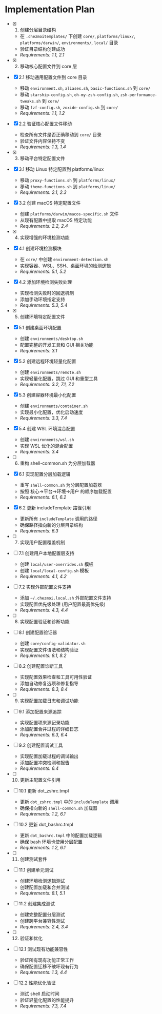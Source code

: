 # Implementation Plan

- [x] 1. 创建分层目录结构
  - 在 `.chezmoitemplates/` 下创建 `core/`, `platforms/linux/`, `platforms/darwin/`, `environments/`, `local/` 目录
  - 验证目录结构创建成功
  - _Requirements: 1.1, 2.1_

- [x] 2. 移动核心配置文件到 core 层
- [x] 2.1 移动通用配置文件到 core 目录
  - 移动 `environment.sh`, `aliases.sh`, `basic-functions.sh` 到 `core/`
  - 移动 `starship-config.sh`, `oh-my-zsh-config.sh`, `zsh-performance-tweaks.sh` 到 `core/`
  - 移动 `fzf-config.sh`, `zoxide-config.sh` 到 `core/`
  - _Requirements: 1.1, 1.2_

- [x] 2.2 验证核心配置文件移动
  - 检查所有文件是否正确移动到 `core/` 目录
  - 验证文件内容保持不变
  - _Requirements: 1.3, 1.4_

- [x] 3. 移动平台特定配置文件
- [x] 3.1 移动 Linux 特定配置到 platforms/linux
  - 移动 `proxy-functions.sh` 到 `platforms/linux/`
  - 移动 `theme-functions.sh` 到 `platforms/linux/`
  - _Requirements: 2.1, 2.3_

- [x] 3.2 创建 macOS 特定配置文件
  - 创建 `platforms/darwin/macos-specific.sh` 文件
  - 从现有配置中提取 macOS 特定功能
  - _Requirements: 2.2, 2.4_

- [x] 4. 实现增强的环境检测功能
- [x] 4.1 创建环境检测模块
  - 在 `core/` 中创建 `environment-detection.sh`
  - 实现容器、WSL、SSH、桌面环境的检测逻辑
  - _Requirements: 5.1, 5.2_

- [x] 4.2 添加环境检测失败处理
  - 实现检测失败时的回退机制
  - 添加手动环境指定支持
  - _Requirements: 5.3, 5.4_

- [x] 5. 创建环境特定配置文件
- [x] 5.1 创建桌面环境配置
  - 创建 `environments/desktop.sh`
  - 配置完整的开发工具和 GUI 相关功能
  - _Requirements: 3.1_

- [x] 5.2 创建远程环境轻量化配置
  - 创建 `environments/remote.sh`
  - 实现轻量化配置，跳过 GUI 和重型工具
  - _Requirements: 3.2, 7.1, 7.2_

- [x] 5.3 创建容器环境最小化配置
  - 创建 `environments/container.sh`
  - 实现最小化配置，优化启动速度
  - _Requirements: 3.3, 7.4_

- [x] 5.4 创建 WSL 环境混合配置
  - 创建 `environments/wsl.sh`
  - 实现 WSL 优化的混合配置
  - _Requirements: 3.4_

- [ ] 6. 重构 shell-common.sh 为分层加载器
- [x] 6.1 实现配置分层加载逻辑
  - 重写 `shell-common.sh` 为分层配置加载器
  - 按照 核心→平台→环境→用户 的顺序加载配置
  - _Requirements: 6.1, 6.2_

- [x] 6.2 更新 includeTemplate 路径引用
  - 更新所有 `includeTemplate` 调用的路径
  - 确保路径指向新的分层目录结构
  - _Requirements: 6.3_

- [ ] 7. 实现用户配置覆盖机制
- [ ] 7.1 创建用户本地配置层支持
  - 创建 `local/user-overrides.sh` 模板
  - 创建 `local/local-config.sh` 模板
  - _Requirements: 4.1, 4.2_

- [ ] 7.2 实现外部配置文件支持
  - 添加 `~/.chezmoi.local.sh` 外部配置文件支持
  - 实现配置优先级处理 (用户配置最高优先级)
  - _Requirements: 4.3, 4.4_

- [ ] 8. 实现配置验证和诊断功能
- [ ] 8.1 创建配置验证器
  - 创建 `core/config-validator.sh`
  - 实现配置文件语法和结构验证
  - _Requirements: 8.1, 8.2_

- [ ] 8.2 创建配置诊断工具
  - 实现配置效果检查和工具可用性验证
  - 添加自动修复选项和修复指导
  - _Requirements: 8.3, 8.4_

- [ ] 9. 实现配置加载日志和调试功能
- [ ] 9.1 添加配置来源追踪
  - 实现配置项来源记录功能
  - 添加配置合并过程的详细日志
  - _Requirements: 6.3, 6.4_

- [ ] 9.2 创建配置调试工具
  - 实现配置加载过程的调试输出
  - 添加配置冲突检测和报告
  - _Requirements: 6.4_

- [ ] 10. 更新主配置文件引用
- [ ] 10.1 更新 dot_zshrc.tmpl
  - 更新 `dot_zshrc.tmpl` 中的 `includeTemplate` 调用
  - 确保指向新的 `shell-common.sh` 加载器
  - _Requirements: 1.2, 6.1_

- [ ] 10.2 更新 dot_bashrc.tmpl
  - 更新 `dot_bashrc.tmpl` 中的配置加载逻辑
  - 确保 bash 环境也使用分层配置
  - _Requirements: 1.2, 6.1_

- [ ] 11. 创建测试套件
- [ ] 11.1 创建单元测试
  - 创建环境检测逻辑测试
  - 创建配置加载和合并测试
  - _Requirements: 8.1, 5.1_

- [ ] 11.2 创建集成测试
  - 创建完整配置分层测试
  - 创建跨平台兼容性测试
  - _Requirements: 2.4, 3.4_

- [ ] 12. 验证和优化
- [ ] 12.1 测试现有功能兼容性
  - 验证所有现有功能正常工作
  - 确保配置迁移不破坏现有行为
  - _Requirements: 1.3, 4.4_

- [ ] 12.2 性能优化验证
  - 测试 shell 启动时间
  - 验证轻量化配置的性能提升
  - _Requirements: 7.3, 7.4_